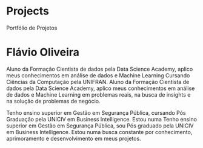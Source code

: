# Projects
Portfólio de Projetos

# Flávio Oliveira

Aluno da Formação Cientista de dados pela Data Science Academy, aplico meus conhecimentos em análise de dados e Machine Learning
Cursando Ciências da Computação pela UNIFRAN. Aluno da Formação Cientista de dados pela Data Science Academy, aplico meus conhecimentos em análise de dados e Machine Learning
em problemas reais, na busca de insights e na solução de problemas de negócio.

Tenho ensino superior em Gestão em Segurança Pública, cursando Pós Graduação pela UNICIV em Business Intelligence. Estou numa
Tenho ensino superior em Gestão em Segurança Pública, sou Pós graduado pela UNICIV em Business Intelligence. Estou numa
busca constante por conhecimento, aprimoramento e desenvolvimento em meus projetos.

